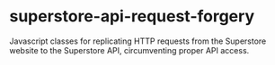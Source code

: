 # superstore-api-request-forgery
Javascript classes for replicating HTTP requests from the Superstore website to the Superstore API, circumventing proper API access.
